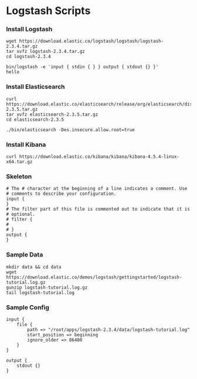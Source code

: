 # Logstash Scripts

### Install Logstash
```
wget https://download.elastic.co/logstash/logstash/logstash-2.3.4.tar.gz
tar xvfz logstash-2.3.4.tar.gz
cd logstash-2.3.4
```

```
bin/logstash -e 'input { stdin { } } output { stdout {} }'
hello
```

### Install Elasticsearch

```
curl https://download.elastic.co/elasticsearch/release/org/elasticsearch/distribution/tar/elasticsearch/2.3.5/elasticsearch-2.3.5.tar.gz
tar xvfz elasticsearch-2.3.5.tar.gz
cd elasticsearch-2.3.5
```

```
./bin/elasticsearch -Des.insecure.allow.root=true
```

### Install Kibana
```
curl https://download.elastic.co/kibana/kibana/kibana-4.5.4-linux-x64.tar.gz
```

### Skeleton

```properties
# The # character at the beginning of a line indicates a comment. Use
# comments to describe your configuration.
input {
}
# The filter part of this file is commented out to indicate that it is
# optional.
# filter {
#
# }
output {
}
```

### Sample Data

```shell
mkdir data && cd data
wget https://download.elastic.co/demos/logstash/gettingstarted/logstash-tutorial.log.gz
gunzip logstash-tutorial.log.gz
tail logstash-tutorial.log
```

### Sample Config

```properties
input {
    file {
        path => "/root/apps/logstash-2.3.4/data/logstash-tutorial.log"
        start_position => beginning
        ignore_older => 86400
    }
}

output {
    stdout {}
}
```
